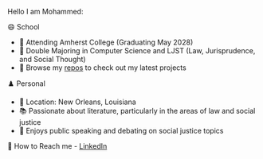 Hello I am Mohammed:

😄 School
  * 🍰 Attending Amherst College (Graduating May 2028)
  * 🫧 Double Majoring in Computer Science and LJST (Law, Jurisprudence, and Social Thought)
  * 🍊 Browse my [repos](https://github.com/msuleiman28?tab=repositories) to check out my latest projects

♟️ Personal
  * 🚗 Location: New Orleans, Louisiana
  * 📚 Passionate about literature, particularly in the areas of law and social justice
  * 🎤 Enjoys public speaking and debating on social justice topics

📧 How to Reach me - [LinkedIn](https://www.linkedin.com/in/msuleiman06/)
